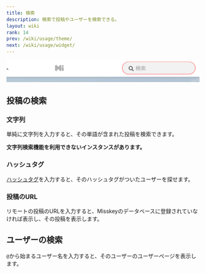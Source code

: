 ```yaml
---
title: 検索
description: 検索で投稿やユーザーを検索できる。
layout: wiki
rank: 14
prev: /wiki/usage/theme/
next: /wiki/usage/widget/
---
```

![検索窓](/files/images/imports/2019/03/kensakumado.png)

## 投稿の検索
### 文字列
単純に文字列を入力すると、その単語が含まれた投稿を検索できます。

**文字列検索機能を利用できないインスタンスがあります。**

### ハッシュタグ
[ハッシュタグ](../hashtag/)を入力すると、そのハッシュタグがついたユーザーを探せます。

### 投稿のURL
リモートの投稿のURLを入力すると、Misskeyのデータベースに登録されていなければ表示し、その投稿を表示します。

## ユーザーの検索
`@`から始まるユーザー名を入力すると、そのユーザーのユーザーページを表示します。
